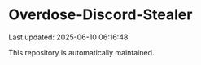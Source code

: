 # Overdose-Discord-Stealer

Last updated: 2025-06-10 06:16:48

This repository is automatically maintained.
